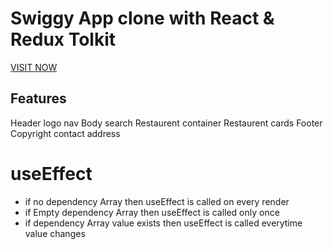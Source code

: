 # Swiggy App clone with React & Redux Tolkit
[VISIT NOW](https://mrinal-swiggy.netlify.app)


## Features

Header
   logo
   nav
Body
   search 
   Restaurent container
      Restaurent cards
Footer
   Copyright
   contact
   address


# useEffect
- if no dependency Array then useEffect is called on every render
- if Empty dependency Array then useEffect is called only once
- if dependency Array value exists then useEffect is called everytime value changes
